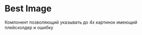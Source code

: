 Best Image
===================

Компонент позволяющий указывать до 4х картинок имеющий плейсхолдер и ошибку